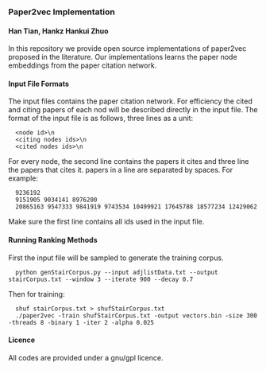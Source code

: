 ### Paper2vec Implementation

#### Han Tian, Hankz Hankui Zhuo

In this repository we provide open source implementations of paper2vec proposed in the literature. Our implementations learns the paper node embeddings from the paper citation network. 

#### Input File Formats

The input files contains the paper citation network. For efficiency the cited and citing papers of each nod will be described directly in the input file. The format of the input file is as follows, three lines as a unit:
```
  <node id>\n
  <citing nodes ids>\n
  <cited nodes ids>\n
```
For every node, the second line contains the papers it cites and three line the papers that cites it. papers in a line are separated by spaces. For example:
```
  9236192
  9151905 9034141 8976200 
  20865163 9547333 9841919 9743534 10499921 17645788 18577234 12429062
```
Make sure the first line contains all ids used in the input file.

#### Running Ranking Methods

First the input file will be sampled to generate the training corpus. 
```
  python genStairCorpus.py --input adjlistData.txt --output stairCorpus.txt --window 3 --iterate 900 --decay 0.7
```
Then for training:
```
  shuf stairCorpus.txt > shufStairCorpus.txt
  ./paper2vec -train shufStairCorpus.txt -output vectors.bin -size 300 -threads 8 -binary 1 -iter 2 -alpha 0.025
```
#### Licence

All codes are provided under a gnu/gpl licence.

